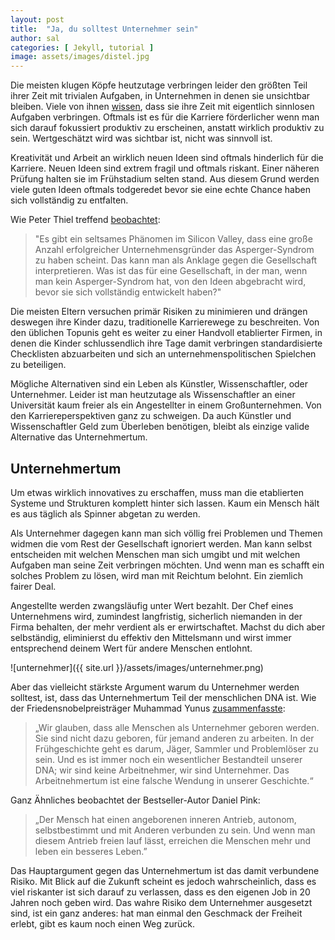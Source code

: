 ```yaml
---
layout: post
title:  "Ja, du solltest Unternehmer sein"
author: sal
categories: [ Jekyll, tutorial ]
image: assets/images/distel.jpg
---
```

Die meisten klugen Köpfe heutzutage verbringen leider den größten Teil ihrer Zeit mit trivialen Aufgaben, in Unternehmen in denen sie unsichtbar bleiben. Viele von ihnen [wissen](https://hbr.org/2019/07/why-you-should-stop-trying-to-be-happy-at-work), dass sie ihre Zeit mit eigentlich sinnlosen Aufgaben verbringen. Oftmals ist es für die Karriere förderlicher wenn man sich darauf fokussiert produktiv zu erscheinen, anstatt wirklich produktiv zu sein. Wertgeschätzt wird was sichtbar ist, nicht was sinnvoll ist. 

Kreativität und Arbeit an wirklich neuen Ideen sind oftmals hinderlich für die Karriere. Neuen Ideen sind extrem fragil und oftmals riskant. Einer näheren Prüfung halten sie im Frühstadium selten stand. Aus diesem Grund werden viele guten Ideen oftmals todgeredet bevor sie eine echte Chance haben sich vollständig zu entfalten. 

Wie Peter Thiel treffend [beobachtet](https://www.businessinsider.com/peter-thiel-talk-in-london-on-business-and-politics-2015-4?r=DE&IR=T):

> "Es gibt ein seltsames Phänomen im Silicon Valley, dass eine große Anzahl erfolgreicher Unternehmensgründer das Asperger-Syndrom zu haben scheint. Das kann man als Anklage gegen die Gesellschaft interpretieren. Was ist das für eine Gesellschaft, in der man, wenn man kein Asperger-Syndrom hat, von den Ideen abgebracht wird, bevor sie sich vollständig entwickelt haben?"

Die meisten Eltern versuchen primär Risiken zu minimieren und drängen deswegen ihre Kinder dazu, traditionelle Karrierewege zu beschreiten. Von den üblichen Topunis geht es weiter zu einer Handvoll etablierter Firmen, in denen die Kinder schlussendlich ihre Tage damit verbringen standardisierte Checklisten abzuarbeiten und sich an unternehmenspolitischen Spielchen zu beteiligen. 

Mögliche Alternativen sind ein Leben als Künstler, Wissenschaftler, oder Unternehmer. Leider ist man heutzutage als Wissenschaftler an einer Universität kaum freier als ein Angestellter in einem Großunternehmen. Von den Karriereperspektiven ganz zu schweigen. Da auch Künstler und Wissenschaftler Geld zum Überleben benötigen, bleibt als einzige valide Alternative das Unternehmertum.

## Unternehmertum

Um etwas wirklich innovatives zu erschaffen, muss man die etablierten Systeme und Strukturen komplett hinter sich lassen. Kaum ein Mensch hält es aus täglich als Spinner abgetan zu werden. 

Als Unternehmer dagegen kann man sich völlig frei Problemen und Themen widmen die vom Rest der Gesellschaft ignoriert werden. Man kann selbst entscheiden mit welchen Menschen man sich umgibt und mit welchen Aufgaben man seine Zeit verbringen möchten. Und wenn man es schafft ein solches Problem zu lösen, wird man mit Reichtum belohnt. Ein ziemlich fairer Deal. 

Angestellte werden zwangsläufig unter Wert bezahlt. Der Chef eines Unternehmens wird, zumindest langfristig, sicherlich niemanden in der Firma behalten, der mehr verdient als er erwirtschaftet. Machst du dich aber selbständig, eliminierst du effektiv den Mittelsmann und wirst immer entsprechend deinem Wert für andere Menschen entlohnt. 

![unternehmer]({{ site.url }}/assets/images/unternehmer.png)

 Aber das vielleicht stärkste Argument warum du Unternehmer werden solltest, ist, dass das Unternehmertum Teil der menschlichen DNA ist. Wie der Friedensnobelpreisträger Muhammad Yunus [zusammenfasste](https://www.forbes.com/100-greatest-business-minds/person/muhammad-yunus):

> „Wir glauben, dass alle Menschen als Unternehmer geboren werden. Sie sind nicht dazu geboren, für jemand anderen zu arbeiten. In der Frühgeschichte geht es darum, Jäger, Sammler und Problemlöser zu sein. Und es ist immer noch ein wesentlicher Bestandteil unserer DNA; wir sind keine Arbeitnehmer, wir sind Unternehmer. Das Arbeitnehmertum ist eine falsche Wendung in unserer Geschichte.“

Ganz Ähnliches beobachtet der Bestseller-Autor Daniel Pink:

> „Der Mensch hat einen angeborenen inneren Antrieb, autonom, selbstbestimmt und mit Anderen verbunden zu sein. Und wenn man diesem Antrieb freien lauf lässt, erreichen die Menschen mehr und leben ein besseres Leben.”

Das Hauptargument gegen das Unternehmertum ist das damit verbundene Risiko. Mit Blick auf die Zukunft scheint es jedoch wahrscheinlich, dass es viel riskanter ist sich darauf zu verlassen, dass es den eigenen Job in 20 Jahren noch geben wird. Das wahre Risiko dem Unternehmer ausgesetzt sind, ist ein ganz anderes: hat man einmal den Geschmack der Freiheit erlebt, gibt es kaum noch einen Weg zurück.
